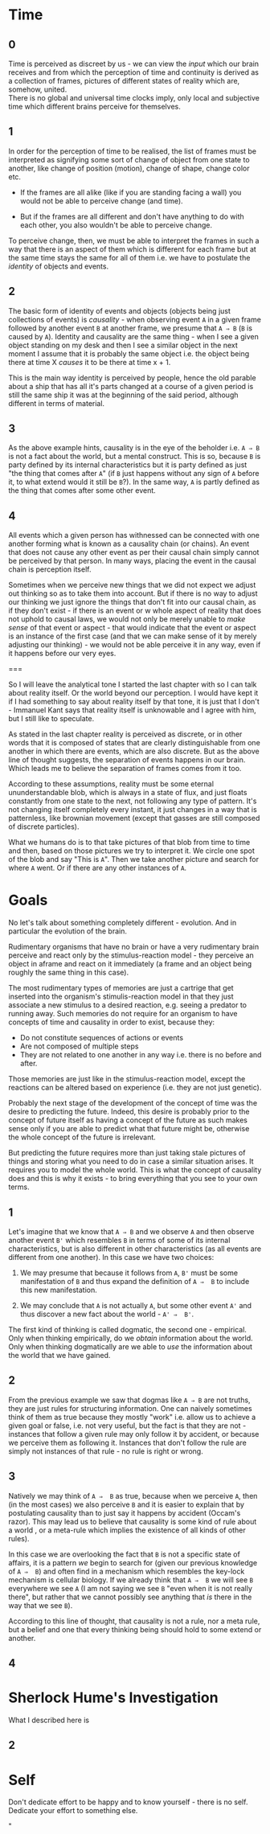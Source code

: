 
Time 
===

0 
--

Time is perceived as discreet by us - we can view the *input* which our brain receives and from which the perception of time and continuity is derived as a collection of frames, pictures of different states of reality which are, somehow, united.  
There is no global and universal time clocks imply, only local and subjective time which different brains perceive for themselves. 

1
--

In order for the perception of time to be realised, the list of frames must be interpreted as signifying some sort of change of object from one state to another, like change of position (motion), change of shape, change color etc.

- If the frames are all alike (like if you are standing facing a wall) you would not be able to perceive change (and time). 

- But if the frames are all different and don't have anything to do with each other, you also wouldn't be able to perceive change. 

To perceive change, then, we must be able to interpret the frames in such a way that there is an aspect of them which is different for each frame but at the same time stays the same for all of them i.e. we have to postulate the *identity* of objects and events. 

2
--

The basic form of identity of events and objects (objects being just collections of events) is *causality* - when observing event `A` in a given frame followed by another event `B` at another frame, we presume that `A ⇒ B` (`B` is caused by `A`). Identity and causality are the same thing - when I see a given object standing on my desk and then I see a similar object in the next moment I assume that it is probably the same object i.e. the object being there at time X *causes* it to be there at time x + 1. 

This is the main way identity is perceived by people, hence the old parable about a ship that has all it's parts changed at a course of a given period is still the same ship it was at the beginning of the said period, although different in terms of material. 

3
--

As the above example hints, causality is in the eye of the beholder i.e. `A ⇒ B` is not a fact about the world, but a mental construct. This is so, because `B` is party defined by its internal characteristics but it is party defined as just "the thing that comes after `A`" (if `B` just happens without any sign of `A` before it, to what extend would it still be `B`?). In the same way, `A` is partly defined as the thing that comes after some other event. 

4
--

All events which a given person has withnessed can be connected with one another forming what is known as a causality chain (or chains). An event that does not cause any other event as per their causal chain simply cannot be perceived by that person. In many ways, placing the event in the causal chain is perception itself.

Sometimes when we perceive new things that we did not expect we adjust out thinking so as to take them into account. But if there is no way to adjust our thinking we just ignore the things that don't fit into our causal chain, as if they don't exist - if there is an event or w whole aspect of reality that does not uphold to causal laws, we would not only be merely unable to *make sense* of that event or aspect - that would indicate that the event or aspect is an instance of the first case (and that we can make sense of it by merely adjusting our thinking) - we would not be able perceive it in any way, even if it happens before our very eyes.

===

So I will leave the analytical tone I started the last chapter with so I can talk about reality itself. Or the world beyond our perception. I would have kept it if I had something to say about reality itself by that tone, it is just that I don't - Immanuel Kant says that reality itself is unknowable and I agree with him, but I still like to speculate.

As stated in the last chapter reality is perceived as discrete, or in other words that it is composed of states that are clearly distinguishable from one another in which there are events, which are also discrete. But as the above line of thought suggests, the separation of events happens in our brain. Which leads me to believe the separation of frames comes from it too.

According to these assumptions, reality must be some eternal ununderstandable blob, which is always in a state of flux, and just floats constantly from one state to the next, not following any type of pattern. It's not changing itself completely every instant, it just changes in a way that is patternless, like brownian movement (except that gasses are still composed of discrete particles).

What we humans do is to that take pictures of that blob from time to time and then, based on those pictures we try to interpret it. We circle one spot of the blob and say "This is `A`". Then we take another picture and search for where `A` went. Or if there are any other instances of `A`.

Goals
===

No let's talk about something completely different - evolution. And in particular the evolution of the brain. 

Rudimentary organisms that have no brain or have a very rudimentary brain perceive and react only by the stimulus-reaction model - they perceive an object in aframe and react on it immediately (a frame and an object being roughly the same thing in this case).

The most rudimentary types of memories are just a cartrige that get inserted into the organism's stimulis-reaction model in that they just associate a new stimulus to a desired reaction, e.g. seeing a predator to running away. Such memories do not require for an organism to have concepts of time and causality in order to exist, because they: 
- Do not constitute sequences of actions or events 
- Are not composed of multiple steps 
- They are not related to one another in any way i.e. there is no before and after.

Those memories are just like in the stimulus-reaction model, except the reactions can be altered based on experience (i.e. they are not just genetic).

Probably the next stage of the development of the concept of time was the desire to predicting the future. Indeed, this desire is probably prior to the concept of future itself as having a concept of the future as such makes sense only if you are able to predict what that future might be, otherwise the whole concept of the future is irrelevant. 

But predicting the future requires more than just taking stale pictures of things and storing what you need to do in case a similar situation arises. It requires you to model the whole world. This is what the concept of causality does and this is why it exists - to bring everything that you see to your own terms.

1
--

Let's imagine that we know that `A ⇒ B` and we observe `A` and then observe another event `B'` which resembles `B` in terms of some of its internal characteristics, but is also different in other characteristics (as all events are different from one another). In this case we have two choices:

1. We may presume that because it follows from `A`, `B'` must be some manifestation of `B` and thus expand the definition of `A ⇒  B` to include this new manifestation.

2. We may conclude  that `A` is not actually `A`, but some other event `A'` and thus discover a new fact about the world - `A' ⇒  B'`.

The first kind of thinking is called dogmatic, the second one - empirical. Only when thinking empirically, do we *obtain* information about the world. Only when thinking dogmatically are we able to *use* the information about the world that we have gained.

2
--

From the previous example we saw that dogmas like `A ⇒ B` are not truths, they are just rules for structuring information. One can naively sometimes think of them as true because they mostly "work" i.e. allow us to achieve a given goal or false, i.e. not very useful, but the fact is that they are not - instances that follow a given rule may only follow it by accident, or because we perceive them as following it. Instances that don't follow the rule are simply not instances of that rule - no rule is right or wrong.

3
--

Natively we may think of `A ⇒  B` as true, because when we perceive `A`, then (in the most cases) we also perceive `B` and it is easier to explain that by postulating causality than to just say it happens by accident (Occam's razor). This may lead us to believe that causality is some kind of rule about a world , or a meta-rule which implies the existence of all kinds of other rules).

In this case we are overlooking the fact that `B` is not a specific state of affairs, it is a pattern *we* begin to search for (given our previous knowledge of `A ⇒  B`) and often find in a mechanism which resembles the key-lock mechanism is cellular biology. If we already think that `A ⇒  B` we will see `B` everywhere we see `A` (I am not saying we see `B` "even when it is not really there", but rather that we cannot possibly see anything that *is* there in the way that we see `B`).

According to this line of thought, that causality is not a rule, nor a meta rule, but a belief and one that every thinking being should hold to some extend or another.

4
--


Sherlock Hume's Investigation
===

What I described here is 



2
--


Self
===
Don't dedicate effort to be happy and to know yourself - there is no self. Dedicate your effort to something else.

"


